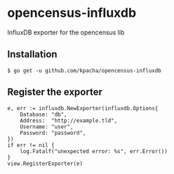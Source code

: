 opencensus-influxdb
====

InfluxDB exporter for the opencensus lib

## Installation

	$ go get -u github.com/kpacha/opencensus-influxdb

## Register the exporter

	e, err := influxdb.NewExporter(influxdb.Options{
		Database: "db",
		Address:  "http://example.tld",
		Username: "user",
		Password: "password",
	})
	if err != nil {
		log.Fatalf("unexpected error: %s", err.Error())
	}
	view.RegisterExporter(e)